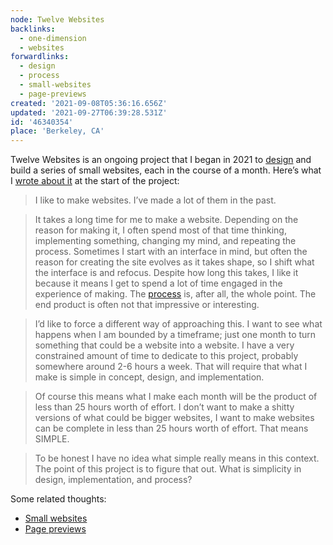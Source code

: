 ```yaml
---
node: Twelve Websites
backlinks:
  - one-dimension
  - websites
forwardlinks:
  - design
  - process
  - small-websites
  - page-previews
created: '2021-09-08T05:36:16.656Z'
updated: '2021-09-27T06:39:28.531Z'
id: '46340354'
place: 'Berkeley, CA'
---
```


Twelve Websites is an ongoing project that I began in 2021 to [design](design.md) and build a series of small websites, each in the course of a month. Here’s what I [wrote about it](https://futureland.tv/christian/entry/34203) at the start of the project:

> I like to make websites. I’ve made a lot of them in the past.

> It takes a long time for me to make a website. Depending on the reason for making it, I often spend most of that time thinking, implementing something, changing my mind, and repeating the process. Sometimes I start with an interface in mind, but often the reason for creating the site evolves as it takes shape, so I shift what the interface is and refocus. Despite how long this takes, I like it because it means I get to spend a lot of time engaged in the experience of making. The [process](process.md) is, after all, the whole point. The end product is often not that impressive or interesting.

> I’d like to force a different way of approaching this. I want to see what happens when I am bounded by a timeframe; just one month to turn something that could be a website into a website. I have a very constrained amount of time to dedicate to this project, probably somewhere around 2-6 hours a week. That will require that what I make is simple in concept, design, and implementation.

> Of course this means what I make each month will be the product of less than 25 hours worth of effort. I don’t want to make a shitty versions of what could be bigger websites, I want to make websites can be complete in less than 25 hours worth of effort. That means SIMPLE.

> To be honest I have no idea what simple really means in this context. The point of this project is to figure that out. What is simplicity in design, implementation, and process?

Some related thoughts:

- [Small websites](small-websites.md)
- [Page previews](page-previews.md)

